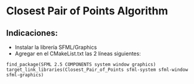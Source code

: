 # Closest Pair of Points Algorithm

## Indicaciones:
* Instalar la librería SFML/Graphics
* Agregar en el CMakeList.txt las 2 líneas siguientes:

`find_package(SFML 2.5 COMPONENTS system window graphics)`
`target_link_libraries(Closest_Pair_of_Points sfml-system sfml-window sfml-graphics)`